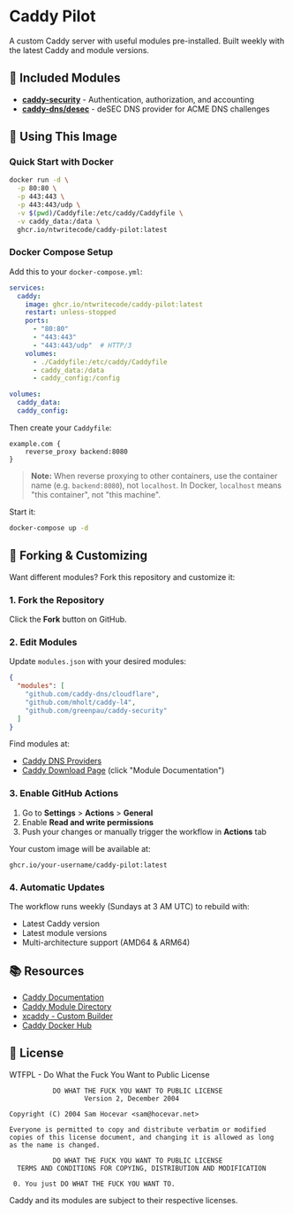 # Caddy Pilot

A custom Caddy server with useful modules pre-installed. Built weekly with the latest Caddy and module versions.

## 🎯 Included Modules

- **[caddy-security](https://github.com/greenpau/caddy-security)** - Authentication, authorization, and accounting
- **[caddy-dns/desec](https://github.com/caddy-dns/desec)** - deSEC DNS provider for ACME DNS challenges

## 🚀 Using This Image

### Quick Start with Docker

```bash
docker run -d \
  -p 80:80 \
  -p 443:443 \
  -p 443:443/udp \
  -v $(pwd)/Caddyfile:/etc/caddy/Caddyfile \
  -v caddy_data:/data \
  ghcr.io/ntwritecode/caddy-pilot:latest
```

### Docker Compose Setup

Add this to your `docker-compose.yml`:

```yaml
services:
  caddy:
    image: ghcr.io/ntwritecode/caddy-pilot:latest
    restart: unless-stopped
    ports:
      - "80:80"
      - "443:443"
      - "443:443/udp"  # HTTP/3
    volumes:
      - ./Caddyfile:/etc/caddy/Caddyfile
      - caddy_data:/data
      - caddy_config:/config

volumes:
  caddy_data:
  caddy_config:
```

Then create your `Caddyfile`:

```caddyfile
example.com {
    reverse_proxy backend:8080
}
```

> **Note:** When reverse proxying to other containers, use the container name (e.g. `backend:8080`), not `localhost`. In Docker, `localhost` means "this container", not "this machine".

Start it:
```bash
docker-compose up -d
```

## 🔧 Forking & Customizing

Want different modules? Fork this repository and customize it:

### 1. Fork the Repository

Click the **Fork** button on GitHub.

### 2. Edit Modules

Update `modules.json` with your desired modules:

```json
{
  "modules": [
    "github.com/caddy-dns/cloudflare",
    "github.com/mholt/caddy-l4",
    "github.com/greenpau/caddy-security"
  ]
}
```

Find modules at:
- [Caddy DNS Providers](https://github.com/orgs/caddy-dns/repositories)
- [Caddy Download Page](https://caddyserver.com/download) (click "Module Documentation")

### 3. Enable GitHub Actions

1. Go to **Settings** > **Actions** > **General**
2. Enable **Read and write permissions**
3. Push your changes or manually trigger the workflow in **Actions** tab

Your custom image will be available at:
```
ghcr.io/your-username/caddy-pilot:latest
```

### 4. Automatic Updates

The workflow runs weekly (Sundays at 3 AM UTC) to rebuild with:
- Latest Caddy version
- Latest module versions
- Multi-architecture support (AMD64 & ARM64)

## 📚 Resources

- [Caddy Documentation](https://caddyserver.com/docs/)
- [Caddy Module Directory](https://caddyserver.com/download)
- [xcaddy - Custom Builder](https://github.com/caddyserver/xcaddy)
- [Caddy Docker Hub](https://hub.docker.com/_/caddy)

## 📝 License

WTFPL - Do What the Fuck You Want to Public License

```
           DO WHAT THE FUCK YOU WANT TO PUBLIC LICENSE
                   Version 2, December 2004

Copyright (C) 2004 Sam Hocevar <sam@hocevar.net>

Everyone is permitted to copy and distribute verbatim or modified
copies of this license document, and changing it is allowed as long
as the name is changed.

           DO WHAT THE FUCK YOU WANT TO PUBLIC LICENSE
  TERMS AND CONDITIONS FOR COPYING, DISTRIBUTION AND MODIFICATION

 0. You just DO WHAT THE FUCK YOU WANT TO.
```

Caddy and its modules are subject to their respective licenses.

